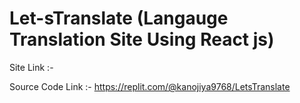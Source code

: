 # Let-sTranslate (Langauge Translation Site Using React js)

Site Link :- 

Source Code Link :- https://replit.com/@kanojiya9768/LetsTranslate
